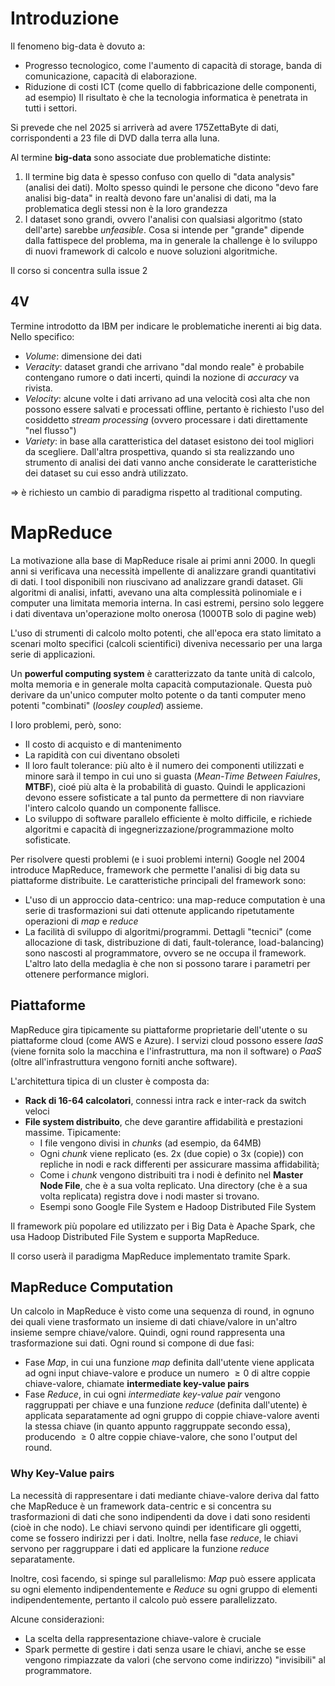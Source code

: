 # Introduzione
Il fenomeno big-data è dovuto a:
- Progresso tecnologico, come l'aumento di capacità di storage, banda di comunicazione, capacità di elaborazione.
- Riduzione di costi ICT (come quello di fabbricazione delle componenti, ad esempio)
Il risultato è che la tecnologia informatica è penetrata in tutti i settori.

Si prevede che nel 2025 si arriverà ad avere 175ZettaByte di dati, corrispondenti a 23 file di DVD dalla terra alla luna.

Al termine **big-data** sono associate due problematiche distinte:
1. Il termine big data è spesso confuso con quello di "data analysis" (analisi dei dati). Molto spesso quindi le persone che dicono "devo fare analisi big-data" in realtà devono fare un'analisi di dati, ma la problematica degli stessi non è la loro grandezza
2. I dataset sono grandi, ovvero l'analisi con qualsiasi algoritmo (stato dell'arte) sarebbe *unfeasible*. Cosa si intende per "grande" dipende dalla fattispece del problema, ma in generale la challenge è lo sviluppo di nuovi framework di calcolo e nuove soluzioni algoritmiche.

Il corso si concentra sulla issue 2

## 4V
Termine introdotto da IBM per indicare le problematiche inerenti ai big data. Nello specifico:
- *Volume*: dimensione dei dati
- *Veracity*: dataset grandi che arrivano "dal mondo reale" è probabile contengano rumore o dati incerti, quindi la nozione di *accuracy* va rivista.
- *Velocity*: alcune volte i dati arrivano ad una velocità così alta che non possono essere salvati e processati offline, pertanto è richiesto l'uso del cosiddetto *stream processing* (ovvero processare i dati direttamente "nel flusso")
- *Variety*: in base alla caratteristica del dataset esistono dei tool migliori da scegliere. Dall'altra prospettiva, quando si sta realizzando uno strumento di analisi dei dati vanno anche considerate le caratteristiche dei dataset su cui esso andrà utilizzato.

=> è richiesto un cambio di paradigma rispetto al traditional computing.

# MapReduce
La motivazione alla base di MapReduce risale ai primi anni 2000. 
In quegli anni si verificava una necessità impellente di analizzare grandi quantitativi di dati.
I tool disponibili non riuscivano ad analizzare grandi dataset. Gli algoritmi di analisi, infatti, avevano una alta complessità polinomiale e i computer una limitata memoria interna. In casi estremi, persino solo leggere i dati diventava un'operazione molto onerosa (1000TB solo di pagine web)

L'uso di strumenti di calcolo molto potenti, che all'epoca era stato limitato a scenari molto specifici (calcoli scientifici) diveniva necessario per una larga serie di applicazioni.

Un **powerful computing system** è caratterizzato da tante unità di calcolo, molta memoria e in generale molta capacità computazionale. Questa può derivare da un'unico computer molto potente o da tanti computer meno potenti "combinati" (*loosley coupled*) assieme.

I loro problemi, però, sono:
- Il costo di acquisto e di mantenimento
- La rapidità con cui diventano obsoleti
- Il loro fault tolerance: più alto è il numero dei componenti utilizzati e minore sarà il tempo in cui uno si guasta (*Mean-Time Between Faiulres*, **MTBF**), cioé più alta è la probabilità di guasto. Quindi le applicazioni devono essere sofisticate a tal punto da permettere di non riavviare l'intero calcolo quando un componente fallisce.
- Lo sviluppo di software parallelo efficiente è molto difficile, e richiede algoritmi e capacità di ingegnerizzazione/programmazione molto sofisticate.

Per risolvere questi problemi (e i suoi problemi interni) Google nel 2004 introduce MapReduce, framework che permette l'analisi di big data su piattaforme distribuite.
Le caratteristiche principali del framework sono:
- L'uso di un approccio data-centrico: una map-reduce computation è una serie di trasformazioni sui dati ottenute applicando ripetutamente operazioni di *map* e *reduce*
- La facilità di sviluppo di algoritmi/programmi. Dettagli "tecnici" (come allocazione di task, distribuzione di dati, fault-tolerance, load-balancing) sono nascosti al programmatore, ovvero se ne occupa il framework. L'altro lato della medaglia è che non si possono tarare i parametri per ottenere performance miglori.

## Piattaforme
MapReduce gira tipicamente su piattaforme proprietarie dell'utente o su piattaforme cloud (come AWS e Azure). I servizi cloud possono essere *IaaS* (viene fornita solo la macchina e l'infrastruttura, ma non il software) o *PaaS* (oltre all'infrastruttura vengono forniti anche software).

L'architettura tipica di un cluster è composta da:
- **Rack di 16-64 calcolatori**, connessi intra rack e inter-rack da switch veloci
- **File system distribuito**, che deve garantire affidabilità e prestazioni massime. Tipicamente:
    - I file vengono divisi in *chunks* (ad esempio, da 64MB)
    - Ogni *chunk* viene replicato (es. 2x (due copie) o 3x (copie)) con repliche in nodi e rack differenti per assicurare massima affidabilità;
    - Come i *chunk* vengono distribuiti tra i nodi è definito nel **Master Node File**, che è a sua volta replicato. Una directory (che è a sua volta replicata) registra dove i nodi master si trovano.
    - Esempi sono Google File System e Hadoop Distributed File System

Il framework più popolare ed utilizzato per i Big Data è Apache Spark, che usa Hadoop Distributed File System e supporta MapReduce.

Il corso userà il paradigma MapReduce implementato tramite Spark.


## MapReduce Computation
Un calcolo in MapReduce è visto come una sequenza di round, in ognuno dei quali viene trasformato un insieme di dati chiave/valore in un'altro insieme sempre chiave/valore. Quindi, ogni round rappresenta una trasformazione sui dati. Ogni round si compone di due fasi:
- Fase *Map*, in cui una funzione *map* definita dall'utente viene applicata ad ogni input chiave-valore e produce un numero $\ge 0$ di altre coppie chiave-valore, chiamate **intermediate key-value pairs**
- Fase *Reduce*, in cui ogni *intermediate key-value pair* vengono raggruppati per chiave e una funzione *reduce* (definita dall'utente) è applicata separatamente ad ogni gruppo di coppie chiave-valore aventi la stessa chiave (in quanto appunto raggruppate secondo essa), producendo $\ge 0$ altre coppie chiave-valore, che sono l'output del round.

### Why Key-Value pairs
La necessità di rappresentare i dati mediante chiave-valore deriva dal fatto che MapReduce è un framework data-centric e si concentra su trasformazioni di dati che sono indipendenti da dove i dati sono residenti (cioè in che nodo). Le chiavi servono quindi per identificare gli oggetti, come se fossero indirizzi per i dati. Inoltre, nella fase *reduce*, le chiavi servono per raggruppare i dati ed applicare la funzione *reduce* separatamente.

Inoltre, così facendo, si spinge sul parallelismo: *Map* può essere applicata su ogni elemento indipendentemente e *Reduce* su ogni gruppo di elementi indipendentemente, pertanto il calcolo può essere parallelizzato.

Alcune considerazioni:
- La scelta della rappresentazione chiave-valore è cruciale
- Spark permette di gestire i dati senza usare le chiavi, anche se esse vengono rimpiazzate da valori (che servono come indirizzo) "invisibili" al programmatore.
